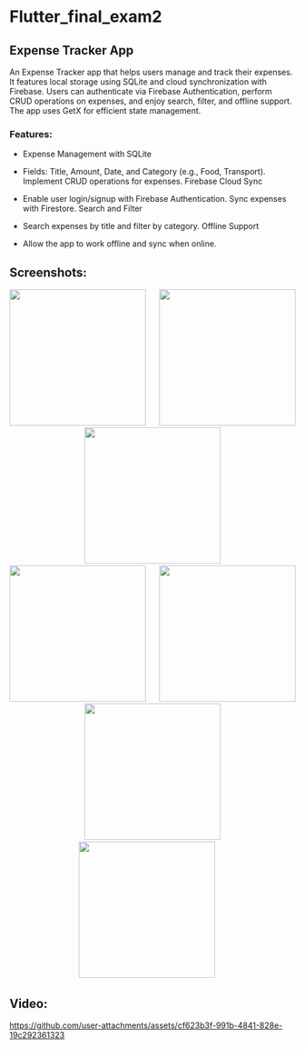 # Flutter_final_exam2

## Expense Tracker App

An Expense Tracker app that helps users manage and track their expenses. It features local storage using SQLite and cloud synchronization with Firebase. Users can authenticate via Firebase Authentication, perform CRUD operations on expenses, and enjoy search, filter, and offline support. The app uses GetX for efficient state management.

### Features:

- Expense Management with SQLite

- Fields: Title, Amount, Date, and Category (e.g., Food, Transport).
  Implement CRUD operations for expenses.
  Firebase Cloud Sync 

- Enable user login/signup with Firebase Authentication.
  Sync expenses with Firestore.
  Search and Filter 

- Search expenses by title and filter by category.
  Offline Support 

- Allow the app to work offline and sync when online.

## Screenshots:

<p align='center'>
  <img src='https://github.com/user-attachments/assets/bf5e502d-7a86-41d7-92b3-f6b3de40dbad' width=240> &nbsp;&nbsp;&nbsp;&nbsp;
  <img src='https://github.com/user-attachments/assets/ab859410-76f2-4428-b382-9a1849a2b2f8' width=240> &nbsp;&nbsp;&nbsp;&nbsp;
  <img src='https://github.com/user-attachments/assets/beff19e3-e4a5-4bcc-ac35-58ea142b2409' width=240> &nbsp;&nbsp;&nbsp;&nbsp;
  <img src='https://github.com/user-attachments/assets/50f87d0a-a5a2-4fba-806e-b5a2fcf737ec' width=240> &nbsp;&nbsp;&nbsp;&nbsp;
  <img src='https://github.com/user-attachments/assets/ed0d5a7b-50fe-4b93-93f8-a25d64ec4c5c' width=240> &nbsp;&nbsp;&nbsp;&nbsp;
  <img src='https://github.com/user-attachments/assets/d3906d6f-a615-4239-bad8-48f9c4b71c12' width=240> &nbsp;&nbsp;&nbsp;&nbsp;
  <img src='https://github.com/user-attachments/assets/fe1e5c70-076b-4b31-8929-93eb5e759f40' width=240> &nbsp;&nbsp;&nbsp;&nbsp;
</p>

## Video:

https://github.com/user-attachments/assets/cf623b3f-991b-4841-828e-19c292361323





